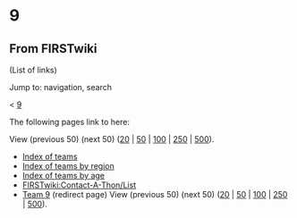# 9

## From FIRSTwiki

(List of links)

Jump to: navigation, search

< [9](/index.php?title=9&redirect=no "9")

The following pages link to here:

View (previous 50) (next 50) ([20](/index.php?title=Special:Whatlinkshere/9&limit=20&from=0 "Special:Whatlinkshere/9") | [50](/index.php?title=Special:Whatlinkshere/9&limit=50&from=0 "Special:Whatlinkshere/9") | [100](/index.php?title=Special:Whatlinkshere/9&limit=100&from=0 "Special:Whatlinkshere/9") | [250](/index.php?title=Special:Whatlinkshere/9&limit=250&from=0 "Special:Whatlinkshere/9") | [500](/index.php?title=Special:Whatlinkshere/9&limit=500&from=0 "Special:Whatlinkshere/9")).

- [Index of teams](Index_of_teams "Index of teams")
- [Index of teams by region](Index_of_teams_by_region "Index of teams by region")
- [Index of teams by age](Index_of_teams_by_age "Index of teams by age")
- [FIRSTwiki:Contact-A-Thon/List](FIRSTwiki:Contact-A-Thon/List "FIRSTwiki:Contact-A-Thon/List")
- [Team 9](/index.php?title=Team_9&redirect=no "Team 9") (redirect page) View (previous 50) (next 50) ([20](/index.php?title=Special:Whatlinkshere/9&limit=20&from=0 "Special:Whatlinkshere/9") | [50](/index.php?title=Special:Whatlinkshere/9&limit=50&from=0 "Special:Whatlinkshere/9") | [100](/index.php?title=Special:Whatlinkshere/9&limit=100&from=0 "Special:Whatlinkshere/9") | [250](/index.php?title=Special:Whatlinkshere/9&limit=250&from=0 "Special:Whatlinkshere/9") | [500](/index.php?title=Special:Whatlinkshere/9&limit=500&from=0 "Special:Whatlinkshere/9")).
